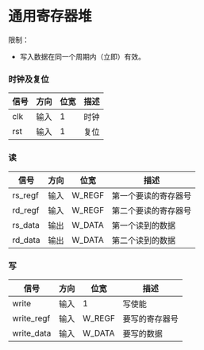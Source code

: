 # 通用寄存器堆

限制：

- 写入数据在同一个周期内（立即）有效。

### 时钟及复位

| 信号       | 方向 | 位宽   | 描述                 |
| ---------- | ---- | ------ | -------------------- |
| clk        | 输入 | 1      | 时钟                 |
| rst        | 输入 | 1      | 复位                 |

### 读

| 信号       | 方向 | 位宽   | 描述                 |
| ---------- | ---- | ------ | -------------------- |
| rs_regf    | 输入 | W_REGF | 第一个要读的寄存器号 |
| rd_regf    | 输入 | W_REGF | 第二个要读的寄存器号 |
| rs_data    | 输出 | W_DATA | 第一个读到的数据     |
| rd_data    | 输出 | W_DATA | 第二个读到的数据     |

### 写

| 信号       | 方向 | 位宽   | 描述                 |
| ---------- | ---- | ------ | -------------------- |
| write      | 输入 | 1      | 写使能               |
| write_regf | 输入 | W_REGF | 要写的寄存器号       |
| write_data | 输入 | W_DATA | 要写的数据           |
